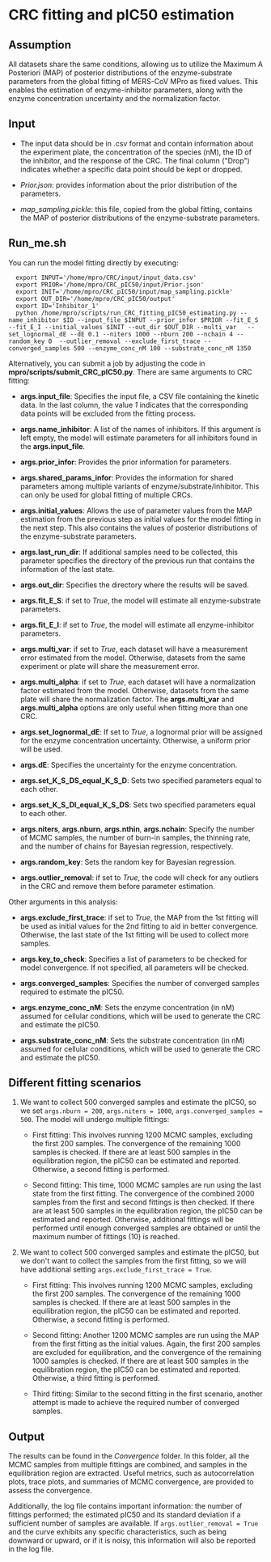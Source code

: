 # CRC fitting and pIC50 estimation

## Assumption

All datasets share the same conditions, allowing us to utilize the Maximum A Posteriori (MAP) of posterior distributions of the enzyme-substrate parameters from the global fitting of MERS-CoV MPro as fixed values. This enables the estimation of enzyme-inhibitor parameters, along with the enzyme concentration uncertainty and the normalization factor.

## Input

- The input data should be in .csv format and contain information about the experiment plate, the concentration of the species (nM), the ID of the inhibitor, and the response of the CRC. The final column ("Drop") indicates whether a specific data point should be kept or dropped.

- *Prior.json*: provides information about the prior distribution of the parameters.

- *map_sampling.pickle*: this file, copied from the global fitting, contains the MAP of posterior distributions of the enzyme-substrate parameters.

## Run_me.sh

You can run the model fitting directly by executing:

      export INPUT='/home/mpro/CRC/input/input_data.csv'
      export PRIOR='/home/mpro/CRC_pIC50/input/Prior.json'
      export INIT='/home/mpro/CRC_pIC50/input/map_sampling.pickle'
      export OUT_DIR='/home/mpro/CRC_pIC50/output'
      export ID='Inhibitor_1'
      python /home/mpro/scripts/run_CRC_fitting_pIC50_estimating.py --name_inhibitor $ID --input_file $INPUT --prior_infor $PRIOR --fit_E_S --fit_E_I --initial_values $INIT --out_dir $OUT_DIR --multi_var   --set_lognormal_dE --dE 0.1 --niters 1000 --nburn 200 --nchain 4 --random_key 0  --outlier_removal --exclude_first_trace --converged_samples 500 --enzyme_conc_nM 100 --substrate_conc_nM 1350

Alternatively, you can submit a job by adjusting the code in **mpro/scripts/submit_CRC_pIC50.py**. There are same arguments to CRC fitting:

- **args.input_file**: Specifies the input file, a CSV file containing the kinetic data. In the last column, the value *1* indicates that the corresponding data points will be excluded from the fitting process.

- **args.name_inhibitor**: A list of the names of inhibitors. If this argument is left empty, the model will estimate parameters for all inhibitors found in the **args.input_file**.

- **args.prior_infor**: Provides the prior information for parameters.

- **args.shared_params_infor**: Provides the information for shared parameters among multiple variants of enzyme/substrate/inhibitor. This can only be used for global fitting of multiple CRCs. 

- **args.initial_values**: Allows the use of parameter values from the MAP estimation from the previous step as initial values for the model fitting in the next step. This also contains the values of posterior distributions of the enzyme-substrate parameters.

- **args.last_run_dir**: If additional samples need to be collected, this parameter specifies the directory of the previous run that contains the information of the last state.

- **args.out_dir**: Specifies the directory where the results will be saved.

- **args.fit_E_S**: if set to *True*, the model will estimate all enzyme-substrate parameters.

- **args.fit_E_I**: if set to *True*, the model will estimate all enzyme-inhibitor parameters.

- **args.multi_var**: if set to *True*, each dataset will have a measurement error estimated from the model. Otherwise, datasets from the same experiment or plate will share the measurement error.

- **args.multi_alpha**: if set to *True*, each dataset will have a normalization factor estimated from the model. Otherwise, datasets from the same plate will share the normalization factor. The **args.multi_var** and **args.multi_alpha** options are only useful when fitting more than one CRC. 

- **args.set_lognormal_dE**: If set to *True*, a lognormal prior will be assigned for the enzyme concentration uncertainty. Otherwise, a uniform prior will be used.

- **args.dE**: Specifies the uncertainty for the enzyme concentration.

- **args.set_K_S_DS_equal_K_S_D**: Sets two specified parameters equal to each other.

- **args.set_K_S_DI_equal_K_S_DS**: Sets two specified parameters equal to each other.

- **args.niters**, **args.nburn**, **args.nthin**, **args.nchain**: Specify the number of MCMC samples, the number of burn-in samples, the thinning rate, and the number of chains for Bayesian regression, respectively.

- **args.random_key**: Sets the random key for Bayesian regression.

- **args.outlier_removal**: if set to *True*, the code will check for any outliers in the CRC and remove them before parameter estimation.

Other arguments in this analysis:

- **args.exclude_first_trace**: if set to *True*, the MAP from the 1st fitting will be used as initial values for the 2nd fitting to aid in better convergence. Otherwise, the last state of the 1st fitting will be used to collect more samples.

- **args.key_to_check**: Specifies a list of parameters to be checked for model convergence. If not specified, all parameters will be checked.

-	**args.converged_samples**: Specifies the number of converged samples required to estimate the pIC50.

-	**args.enzyme_conc_nM**: Sets the enzyme concentration (in nM) assumed for cellular conditions, which will be used to generate the CRC and estimate the pIC50.

-	**args.substrate_conc_nM**: Sets the substrate concentration (in nM) assumed for cellular conditions, which will be used to generate the CRC and estimate the pIC50.

## Different fitting scenarios

1) We want to collect 500 converged samples and estimate the pIC50, so we set `args.nburn = 200`, `args.niters = 1000`, `args.converged_samples = 500`. The model will undergo multiple fittings:

    * First fitting: This involves running 1200 MCMC samples, excluding the first 200 samples. The convergence of the remaining 1000 samples is checked. If there are at least 500 samples in the equilibration region, the pIC50 can be estimated and reported. Otherwise, a second fitting is performed.

    * Second fitting: This time, 1000 MCMC samples are run using the last state from the first fitting. The convergence of the combined 2000 samples from the first and second fittings is then checked. If there are at least 500 samples in the equilibration region, the pIC50 can be estimated and reported. Otherwise, additional fittings will be performed until enough converged samples are obtained or until the maximum number of fittings (10) is reached.

2) We want to collect 500 converged samples and estimate the pIC50, but we don't want to collect the samples from the first fitting, so we will have additional setting `args.exclude_first_trace = True`. 

    * First fitting: This involves running 1200 MCMC samples, excluding the first 200 samples. The convergence of the remaining 1000 samples is checked. If there are at least 500 samples in the equilibration region, the pIC50 can be estimated and reported. Otherwise, a second fitting is performed.
    
    * Second fitting: Another 1200 MCMC samples are run using the MAP from the first fitting as the initial values. Again, the first 200 samples are excluded for equilibration, and the convergence of the remaining 1000 samples is checked. If there are at least 500 samples in the equilibration region, the pIC50 can be estimated and reported. Otherwise, a third fitting is performed.
    
    * Third fitting: Similar to the second fitting in the first scenario, another attempt is made to achieve the required number of converged samples.

## Output

The results can be found in the *Convergence* folder. In this folder, all the MCMC samples from multiple fittings are combined, and samples in the equilibration region are extracted. Useful metrics, such as autocorrelation plots, trace plots, and summaries of MCMC convergence, are provided to assess the convergence.

Additionally, the log file contains important information: the number of fittings performed; the estimated pIC50 and its standard deviation if a sufficient number of samples are available. If `args.outlier_removal = True` and the curve exhibits any specific characteristics, such as being downward or upward, or if it is noisy, this information will also be reported in the log file.
